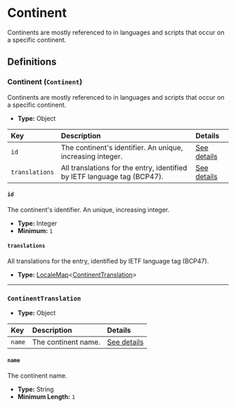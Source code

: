 # Continent

Continents are mostly referenced to in languages and scripts that occur on a
specific continent.

## Definitions

### <a name="Continent"></a> Continent (`Continent`)

Continents are mostly referenced to in languages and scripts that occur on a
specific continent.

- **Type:** Object

Key | Description | Details
:-- | :-- | :--
`id` | The continent's identifier. An unique, increasing integer. | <a href="#Continent/id">See details</a>
`translations` | All translations for the entry, identified by IETF language tag (BCP47). | <a href="#Continent/translations">See details</a>

#### <a name="Continent/id"></a> `id`

The continent's identifier. An unique, increasing integer.

- **Type:** Integer
- **Minimum:** `1`

#### <a name="Continent/translations"></a> `translations`

All translations for the entry, identified by IETF language tag (BCP47).

- **Type:** <a href="./_LocaleMap.md#LocaleMap">LocaleMap</a>&lt;<a href="#ContinentTranslation">ContinentTranslation</a>&gt;

---

### <a name="ContinentTranslation"></a> `ContinentTranslation`

- **Type:** Object

Key | Description | Details
:-- | :-- | :--
`name` | The continent name. | <a href="#ContinentTranslation/name">See details</a>

#### <a name="ContinentTranslation/name"></a> `name`

The continent name.

- **Type:** String
- **Minimum Length:** `1`
